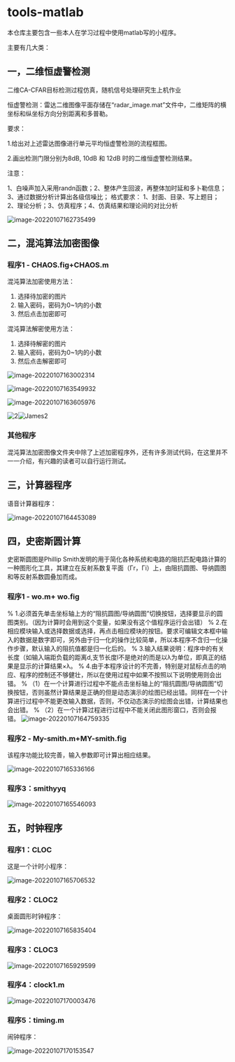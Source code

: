 # tools-matlab
本仓库主要包含一些本人在学习过程中使用matlab写的小程序。

主要有几大类：

## 一，二维恒虚警检测

二维CA-CFAR目标检测过程仿真，随机信号处理研究生上机作业

恒虚警检测：雷达二维图像平面存储在“radar_image.mat”文件中，二维矩阵的横坐标和纵坐标方向分别距离和多普勒。 

要求：

 1.给出对上述雷达图像进行单元平均恒虚警检测的流程框图。 

2.画出检测门限分别为8dB, 10dB 和 12dB 时的二维恒虚警检测结果。 

注意：

 1、白噪声加入采用randn函数；2、整体产生回波，再整体加时延和多卜勒信息；3、通过数据分析计算出各级信噪比； 格式要求： 1、封面、目录、写上题目；2、理论分析；3、仿真程序；4、仿真结果和理论间的对比分析

![image-20220107162735499](README.assets/image-20220107162735499.png)

## 二，混沌算法加密图像

### 程序1  -  CHAOS.fig+CHAOS.m

混沌算法加密使用方法：

1. 选择待加密的图片
2. 输入密码，密码为0~1内的小数
3. 然后点击加密即可

混沌算法解密使用方法：

1. 选择待解密的图片
2. 输入密码，密码为0~1内的小数
3. 然后点击解密即可

![image-20220107163002314](README.assets/image-20220107163002314.png)

![image-20220107163549932](README.assets/image-20220107163549932.png)



![image-20220107163605976](README.assets/image-20220107163605976.png)

![2](README.assets/2.jpg)![James2](README.assets/James2.bmp)



### 其他程序

混沌算法加密图像文件夹中除了上述加密程序外，还有许多测试代码，在这里并不一一介绍，有兴趣的读者可以自行运行测试。

## 三，计算器程序

语音计算器程序：

![image-20220107164453089](README.assets/image-20220107164453089.png)

## 四，史密斯圆计算

史密斯圆图是Phillip Smith发明的用于简化各种系统和电路的阻抗匹配电路计算的一种图形化工具，其建立在反射系数复平面（Гr，Гi）上，由阻抗圆图、导纳圆图和等反射系数圆叠加而成。

### 程序1 - wo.m+ wo.fig

% 1.必须首先单击坐标轴上方的“阻抗圆图/导纳圆图”切换按钮，选择要显示的圆图类别。（因为计算时会用到这个变量，如果没有这个值程序运行会出错）
		% 2.在相应模块输入或选择数据或选择，再点击相应模块的按钮。要求可编辑文本框中输入的数据是数字即可，另外由于归一化的操作比较简单，所以本程序不含归一化操作步骤，默认输入的阻抗值都是归一化后的。
		% 3.输入结果说明：程序中的有关长度（如输入端距负载的距离d,支节长度l不是绝对的而是以λ为单位，即真正的结果是显示的计算结果×λ。
		% 4.由于本程序设计的不完善，特别是对鼠标点击的响应、程序的控制还不够健壮，所以在使用过程中如果不按照以下说明使用则会出错。
		% （1）在一个计算进行过程中不能点击坐标轴上的“阻抗圆图/导纳圆图”切换按钮，否则虽然计算结果是正确的但是动态演示的绘图已经出错。同样在一个计算进行过程中不能更改输入数据，否则，不仅动态演示的绘图会出错，计算结果也会出错。
		% （2）在一个计算过程进行过程中不能关闭此图形窗口，否则会报错。
![image-20220107164759335](README.assets/image-20220107164759335.png)

### 程序2 - My-smith.m+MY-smith.fig

该程序功能比较完善，输入参数即可计算出相应结果。

![image-20220107165336166](README.assets/image-20220107165336166.png)

### 程序3：smithyyq

![image-20220107165546093](README.assets/image-20220107165546093.png)



## 五，时钟程序

### 程序1：CLOC

这是一个计时小程序：

![image-20220107165706532](README.assets/image-20220107165706532.png)

### 程序2：CLOC2

桌面圆形时钟程序：

![image-20220107165835404](README.assets/image-20220107165835404.png)

### 程序3：CLOC3

![image-20220107165929599](README.assets/image-20220107165929599.png)

### 程序4：clock1.m

![image-20220107170003476](README.assets/image-20220107170003476.png)



### 程序5：timing.m

闹钟程序：

![image-20220107170153547](README.assets/image-20220107170153547.png)
